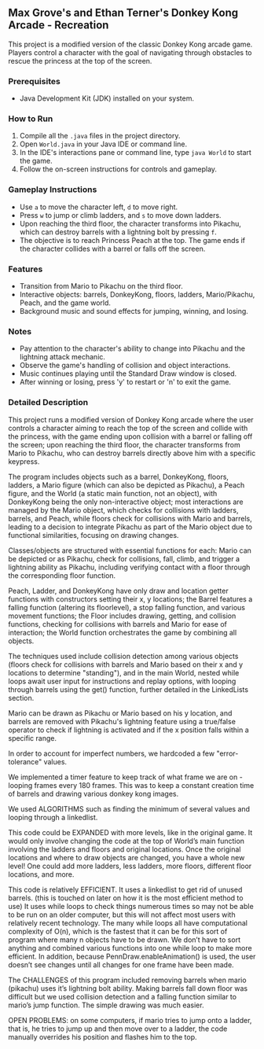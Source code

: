 ## Max Grove's and Ethan Terner's Donkey Kong Arcade - Recreation

This project is a modified version of the classic Donkey Kong arcade game. Players control a character with the goal of navigating through obstacles to rescue the princess at the top of the screen.

### Prerequisites
- Java Development Kit (JDK) installed on your system.

### How to Run
1. Compile all the `.java` files in the project directory.
2. Open `World.java` in your Java IDE or command line.
3. In the IDE's interactions pane or command line, type `java World` to start the game.
4. Follow the on-screen instructions for controls and gameplay.

### Gameplay Instructions
- Use `a` to move the character left, `d` to move right.
- Press `w` to jump or climb ladders, and `s` to move down ladders.
- Upon reaching the third floor, the character transforms into Pikachu, which can destroy barrels with a lightning bolt by pressing `f`.
- The objective is to reach Princess Peach at the top. The game ends if the character collides with a barrel or falls off the screen.

### Features
- Transition from Mario to Pikachu on the third floor.
- Interactive objects: barrels, DonkeyKong, floors, ladders, Mario/Pikachu, Peach, and the game world.
- Background music and sound effects for jumping, winning, and losing.

### Notes
- Pay attention to the character's ability to change into Pikachu and the lightning attack mechanic.
- Observe the game's handling of collision and object interactions.
- Music continues playing until the Standard Draw window is closed.
- After winning or losing, press 'y' to restart or 'n' to exit the game.

### Detailed Description
This project runs a modified version of Donkey Kong arcade where the user controls a character aiming to reach the top of the screen and collide with the princess, with the game ending upon collision with a barrel or falling off the screen; upon reaching the third floor, the character transforms from Mario to Pikachu, who can destroy barrels directly above him with a specific keypress.

The program includes objects such as a barrel, DonkeyKong, floors, ladders, a Mario figure (which can also be depicted as Pikachu), a Peach figure, and the World (a static main function, not an object), with DonkeyKong being the only non-interactive object; most interactions are managed by the Mario object, which checks for collisions with ladders, barrels, and Peach, while floors check for collisions with Mario and barrels, leading to a decision to integrate Pikachu as part of the Mario object due to functional similarities, focusing on drawing changes.
    
    
Classes/objects are structured with essential functions for each: Mario can be depicted or as Pikachu, check for collisions, fall, climb, and trigger a lightning ability as Pikachu, including verifying contact with a floor through the corresponding floor function.
        
Peach, Ladder, and DonkeyKong have only draw and location getter functions with constructors setting their x, y locations; the Barrel features a falling function (altering its floorlevel), a stop falling function, and various movement functions; the Floor includes drawing, getting, and collision functions, checking for collisions with barrels and Mario for ease of interaction; the World function orchestrates the game by combining all objects.

The techniques used include collision detection among various objects (floors check for collisions with barrels and Mario based on their x and y locations to determine "standing"), and in the main World, nested while loops await user input for instructions and replay options, with looping through barrels using the get() function, further detailed in the LinkedLists section.
    
Mario can be drawn as Pikachu or Mario based on his y location, and barrels are removed with Pikachu's lightning feature using a true/false operator to check if lightning is activated and if the x position falls within a specific range.
    
In order to account for imperfect numbers, we hardcoded a few "error-tolerance" values.
    
We implemented a timer feature to keep track of what frame we are on - looping frames every 180 frames. This was to keep a constant creation time of barrels and drawing various donkey kong images.
    
We used ALGORITHMS such as finding the minimum of several values and looping through a linkedlist.
 
This code could be EXPANDED with more levels, like in the original game. It would only involve changing the code at the top of World’s main function involving the ladders and floors and original locations. Once the original locations and where to draw objects are changed, you have a whole new level! One could add more ladders, less ladders, more floors, different floor locations, and more.

This code is relatively EFFICIENT. It uses a linkedlist to get rid of unused barrels. (this is touched on later on how it is the most efficient method to use) It uses while loops to check things numerous times so may not be able to be run on an older computer, but this will not affect most users with relatively recent technology. The many while loops all have computational complexity of O(n), which is the fastest that it can be for this sort of program where many n objects have to be drawn. We don’t have to sort anything and combined various functions into one while loop to make more efficient. In addition, because PennDraw.enableAnimation() is used, the user doesn’t see changes until all changes for one frame have been made.


The CHALLENGES of this program included removing barrels when mario (pikachu) uses it’s lightning bolt ability. Making barrels fall down floor was difficult but we used collision detection and a falling function similar to mario’s jump function. The simple drawing was much easier.    

OPEN PROBLEMS: on some computers, if mario tries to jump onto a ladder, that is, he tries to jump up and then move over to a ladder, the code manually overrides his position and flashes him to the top.                                                     
